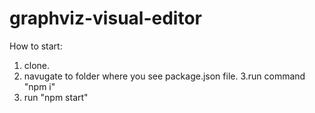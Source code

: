 # graphviz-visual-editor

How to start:
1. clone.
2. navugate to folder where you see package.json file.
3.run command "npm i"
4. run "npm start"
